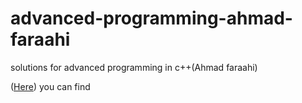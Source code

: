 # advanced-programming-ahmad-faraahi
solutions for advanced programming in c++(Ahmad faraahi)

([Here](https://github.com/lbraglia/chtp/tree/master/src)) you can find
